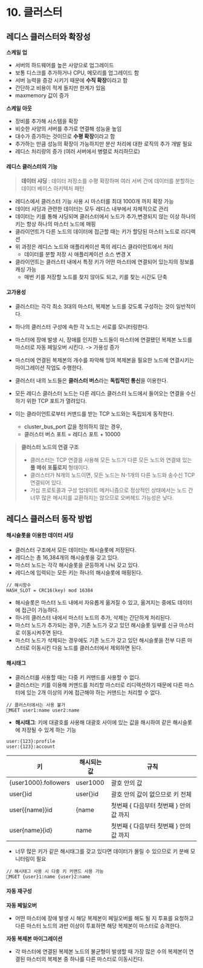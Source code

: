 # 10. 클러스터

## 레디스 클러스터와 확장성

**스케일 업**
- 서버의 하드웨어를 높은 사양으로 업그레이드
- 보통 디스크를 추가하거나 CPU, 메모리를 업그레이드 함
- 서버 능력을 증강 시키기 때문에 **수직 확장**이라고 함
- 간단하고 비용이 적게 들지만 한계가 있음
- maxmemory 값이 증가

**스케일 아웃**
- 장비를 추가해 시스템을 확장
- 비슷한 사양의 서버를 추가로 연결해 성능을 높임
- 대수가 증가하는 것이므로 **수평 확장**이라고 함
- 추가하는 만큼 성능의 확장이 가능하지만 분산 처리에 대한 로직의 추가 개발 필요
- 레디스 처리량의 증가 (여러 서버에서 병렬로 처리하므로)

#### 레디스 클러스터의 기능

>**데이터 샤딩**
>: 데이터 저장소를 수평 확장하며 여러 서버 간에 데이터를 분할하는 데이터 베이스 아키텍처 패턴

- 레디스에서 클러스터 기능 사용 시 마스터를 최대 1000개 까지 확장 가능
- 데이터 샤딩과 관련한 데이터는 모두 레디스 내부에서 자체적으로 관리
- 데이터는 키를 통해 샤딩되며 클러스터에서 노드가 추가,변경되지 않는 이상 하나의 키는 항상 하나의 마스터 노드에 매핑
- 클라이언트가 다른 노드의 데이터에 접근할 때는 키가 할당된 마스터 노드로 리디렉션
- 위 과정은 레디스 노드와 애플리케이션 쪽의 레디스 클라이언트에서 처리
	- 데이터를 분할 저장 시 애플리케이션 소스 변경 X
- 클라이언트는 클러스터 내에서 특정 키가 어떤 마스터에 연결되어 있는지의 정보를 캐싱 가능
	- 매번 키를 저장할 노드를 찾지 않아도 되고, 키를 찾는 시간도 단축

#### 고가용성

- 클러스터는 각각 최소 3대의 마스터, 복제본 노드를 갖도록 구성하는 것이 일반적이다.
- 하나의 클러스터 구성에 속한 각 노드는 서로를 모니터링한다.
- 마스터에 장애 발생 시, 장애를 인지한 노드들이 마스터에 연결됐던 복제본 노드를 마스터로 자동 페일오버 시킨다. -> 가용성 증가
- 마스터에 연결된 복제본의 개수를 파악해 잉여 복제본을 필요한 노드에 연결시키는 마이그레이션 작업도 수행한다.


- 클러스터 내의 노드들은 **클러스터 버스**라는 **독립적인 통신**을 이용한다.
- 모든 레디스 클러스터 노드는 다른 레디스 클러스터 노드에서 들어오는 연결을 수신하기 위한 TCP 포트가 열려있다.
- 이는 클라이언트로부터 커맨드를 받는 TCP 노드와는 독립되게 동작한다.
	- cluster_bus_port 값을 정의하지 않는 경우,
	- 클러스터 버스 포트 = 레디스 포트 + 10000

>**클러스터 노드의 연결 구조**
>- 클러스터는 TCP 연결을 사용해 모든 노드가 다른 모든 노드와 연결돼 있는 **풀 메쉬 포톨로지** 형태이다.
>- 클러스터가 N개의 노드이면, 모든 노드는 N-1개의 다른 노드와 송수신 TCP 연결되어 있다.
>- 가십 프로토콜과 구성 업데이트 메커니즘으로 정상적인 상태에서는 노드 간 너무 많은 메시지를 교환하지는 않으므로 오버헤드 가능성은 낮다.


## 레디스 클러스터 동작 방법

#### 해시슬롯을 이용한 데이터 샤딩

- 클러스터 구조에서 모든 데이터는 해시슬롯에 저장된다.
- 레디스는 총 16,384개의 해시슬롯을 갖고 있다.
- 마스터 노드는 각각 해시슬롯을 균등하게 나눠 갖고 있다.
- 레디스에 입력되는 모든 키는 하나의 해시슬롯에 매핑된다.

```
// 해시함수
HASH_SLOT = CRC16(key) mod 16384
```

- 해시슬롯은 마스터 노드 내에서 자유롭게 옮겨질 수 있고, 옮겨지는 중에도 데이터에 접근이 가능하다.
- 하나의 클러스터 내에서 마스터 노드의 추가, 삭제는 간단하게 처리된다.
- 마스터 노드가 추가되는 경우, 기존 노드가 갖고 있던 해시슬롯 일부를 신규 마스터로 이동시켜주면 된다.
- 마스터 노드가 삭제되는 경우에도 기존 노드가 갖고 있던 해시슬롯을 전부 다른 마스터로 이동시킨 다음 노드를 클러스터에서 제외하면 된다. 

#### 해시태그

- 클러스터를 사용할 때는 다중 키 커맨드를 사용할 수 없다.
- 클러스터는 키를 이용해 커맨드를 처리할 마스터로 리디렉션하기 때문에 다른 마스터에 있는 2개 이상의 키에 접근해야 하는 커맨드는 처리할 수 없다.
```
// 클러스터에서는 사용 불가
MGET user1:name user2:name
```

- **해시태그**: 키에 대괄호를 사용해 대괄호 사이에 있는 값을 해시하여 같은 해시슬롯에 저장될 수 있게 하는 기능
```
user:{123}:profile
user:{123}:account
```

| 키                    | 해시되는 값   | 규칙                       |
| -------------------- | -------- | ------------------------ |
| {user1000}.followers | user1000 | 괄호 안의 값                  |
| user{}id             | user{}id | 괄호 안의 값이 없으므로 키 전체       |
| user{{name}}id       | {name    | 첫번째 { 다음부터 첫번째 } 안의 값 까지 |
| user{name}{id}       | name     | 첫번째 { 다음부터 첫번째 } 안의 값 까지 |
- 너무 많은 키가 같은 해시태그를 갖고 있다면 데이터가 몰릴 수 있으므로 키 분배 모니터링이 필요

```
// 해시태그 사용 시 다중 키 커맨드 사용 가능
MGET {user}1:name {user}2:name
```


#### 자동 재구성

**자동 페일오버**
- 어떤 마스터에 장애 발생 시 해당 복제본이 페일오버를 해도 될 지 투표를 요청하고 다른 마스터 노드의 과반 이상이 투표하면 해당 복제본이 마스터로 승격한다.

**자동 복제본 마이그레이션**
- 각 마스터에 연결된 복제본 노드의 불균형이 발생할 때 가장 많은 수의 복제본이 연결된 마스터의 복제본 중 하나를 다른 마스터로 이동시킨다.
